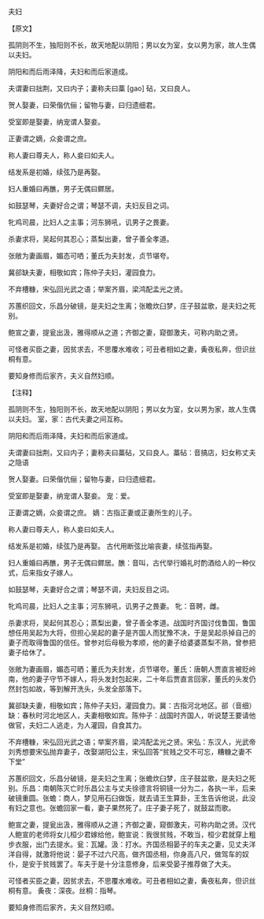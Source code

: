 夫妇

【原文】

孤阴则不生，独阳则不长，故天地配以阴阳；男以女为室，女以男为家，故人生偶以夫妇。

阴阳和而后雨泽降，夫妇和而后家道成。

夫谓妻曰拙荆，又曰内子；妻称夫曰藁 [gao] 砧，又曰良人。

贺人娶妻，曰荣偕伉俪；留物与妻，曰归遗细君。

受室即是娶妻，纳宠谓人娶妾。

正妻谓之嫡，众妾谓之庶。

称人妻曰尊夫人，称人妾曰如夫人。

结发系是初婚，续弦乃是再娶。

妇人重婚曰再醮，男子无偶曰鳏居。

如鼓瑟琴，夫妻好合之谓；琴瑟不调，夫妇反目之词。

牝鸡司晨，比妇人之主事；河东狮吼，讥男子之畏妻。

杀妻求将，吴起何其忍心；蒸梨出妻，曾子善全孝道。

张敞为妻画眉，媚态可哂；董氏为夫封发，贞节堪夸。

冀郤缺夫妻，相敬如宾；陈仲子夫妇，灌园食力。

不弃槽糠，宋弘回光武之语；举案齐眉，梁鸿配孟光之贤。

苏蕙织回文，乐昌分破镜，是夫妇之生离；张瞻炊臼梦，庄子鼓盆歌，是夫妇之死别。

鲍宣之妻，提瓮出汲，雅得顺从之道；齐御之妻，窥御激夫，可称内助之贤。

可怪者买臣之妻，因贫求去，不思覆水难收；可丑者相如之妻，夤夜私奔，但识丝桐有意。

要知身修而后家齐，夫义自然妇顺。



【注释】

孤阴则不生，独阳则不长，故天地配以阴阳；男以女为室，女以男为家，故人生偶以夫妇。 室，家：古代夫妻之间互称。

阴阳和而后雨泽降，夫妇和而后家道成。

夫谓妻曰拙荆，又曰内子；妻称夫曰藁砧，又曰良人。藁砧：音搞店，妇女称丈夫之隐语

贺人娶妻。曰荣偕伉俪；留物与妻，曰归遗细君。

受室即是娶妻，纳宠谓人娶妾。 宠：爱。

正妻谓之嫡，众妾谓之庶。 嫡：古指正妻或正妻所生的儿子。

称人妻曰尊夫人，称人妾曰如夫人。

结发系是初婚，续弦乃是再娶。 古代用断弦比喻丧妻，续弦指再娶。

妇人重婚曰再醮，男子无偶曰鳏居。醮：音叫，古代举行婚礼时酌酒给人的一种仪式，后来指女子嫁人。

如鼓瑟琴，夫妻好合之谓；琴瑟不调，夫妇反目之词。

牝鸡司晨，比妇人之主事；河东狮吼，讥男子之畏妻。 牝：音聘，雌。

杀妻求将，吴起何其忍心；蒸梨出妻，曾子善全孝道。战国时齐国讨伐鲁国，鲁国想任用吴起为大将，但担心吴起的妻子是齐国人而犹豫不决，于是吴起杀掉自己的妻子而取得鲁国的信任。曾参对后母极为孝顺，他的妻子给婆婆蒸梨不熟，曾参把妻子给休了。

张敞为妻画眉，媚态可晒；董氏为夫封发，贞节堪夸。董氏：唐朝人贾直言被贬岭南，他的妻子守节不嫁人，将头发封包起来，二十年后贾直言回家，董氏的头发仍然封包如故，等到解开洗头，头发全部落下。

冀郤缺夫妻，相敬如宾；陈仲子夫妇，灌园食力。冀：古指河北地区。郤（音细）缺：春秋时河北地区人，夫妻相敬如宾。陈仲子：战国时齐国人，听说楚王要请他做官，夫妇二人逃走，为人灌园，自食其力。

不弃槽糠，宋弘回光武之语；举案齐眉，梁鸿配孟光之贤。宋弘：东汉人，光武帝刘秀想要宋弘抛弃妻子，改娶湖阳公主，宋弘回答“贫贱之交不可忘，糟糠之妻不下堂”

苏蕙织回文，乐昌分破镜，是夫妇之生离；张蟾炊臼梦，庄子鼓盆歌，是夫妇之死别。乐昌：南朝陈灭亡时乐昌公主与丈夫徐德言将铜镜一分为二，各执一半，后来破镜重圆。张蟾：商人，梦见用石臼做饭，就去请王生算卦，王生告诉他说，此没有妇之意也。张蟾回家一看，妻子果然死了。庄子妻子死了，就鼓盆而歌。

鲍宣之妻，提瓮出汲，雅得顺从之道；齐御之妻，窥御激夫，可称内助之贤。汉代人鲍宣的老师将女儿桓少君嫁给他，鲍宣说：我很贫贱，不敢当，桓少君就穿上粗步衣服，出门去提水。瓮：瓦罐。汲：打水。齐国丞相晏子的车夫之妻，见丈夫洋洋自得，就激将他说：晏子不过六尺高，做齐国丞相，你身高八尺，做驾车的奴仆，是安于贫贱罢了。车夫于是十分注意修身，后来受晏子推荐做了大夫。

可怪者买臣之妻，因贫求去，不思覆水难收。可丑者相如之妻，夤夜私奔，但识丝桐有意。 夤夜：深夜。丝桐：指琴。

要知身修而后家齐，夫义目然妇顺。
